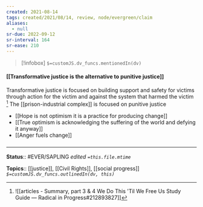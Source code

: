 ```yaml
---
created: 2021-08-14
tags: created/2021/08/14, review, node/evergreen/claim
aliases:
  - null
sr-due: 2022-09-12
sr-interval: 164
sr-ease: 210
---
```

> [!infobox]
`$=customJS.dv_funcs.mentionedIn(dv)`

#### [[Transformative justice is the alternative to punitive justice]] 

Transformative justice is focused on building support and safety for victims through action for the victim and against the system that harmed the victim [^1] The [[prison-industrial complex]] is focused on punitive justice

- [[Hope is not optimism it is a practice for producing change]]
- [[True optimism is acknowledging the suffering of the world and defying it anyway]]
- [[Anger fuels change]]

### <hr class="footnote"/>

**Status**:: #EVER/SAPLING 
*edited `=this.file.mtime`*

**Topics**:: [[justice]], [[Civil Rights]], [[social progress]]
*`$=customJS.dv_funcs.outlinedIn(dv, this)`*

[^1]: ![[articles - Summary, part 3 & 4 We Do This 'Til We Free Us Study Guide — Radical in Progress#212893827]]
